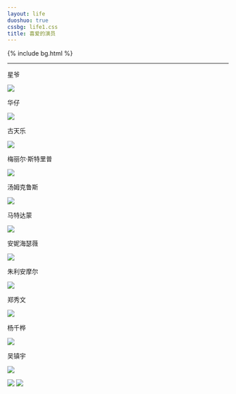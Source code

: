 ```yaml
---
layout: life
duoshuo: true
cssbg: life1.css
title: 喜爱的演员
---   
```


{% include bg.html %}

--------
星爷

![](/images/movieRes/100.png)

华仔

![](/images/movieRes/200.jpg)

古天乐

![](/images/movieRes/500.png)

梅丽尔·斯特里普

![](/images/movieRes/800.png)

汤姆克鲁斯

![](/images/movieRes/901.jpg)

马特达蒙

![](/images/movieRes/902.jpg)

安妮海瑟薇

![](/images/movieRes/903.jpg)

朱利安摩尔

![](/images/movieRes/900.jpg)

郑秀文

![](/images/movieRes/401.jpg)

杨千桦

![](/images/movieRes/600.jpg)

吴镇宇

![](/images/movieRes/303.jpg)

![](/images/movieRes/502.jpg)
![](/images/movieRes/801.png)


















